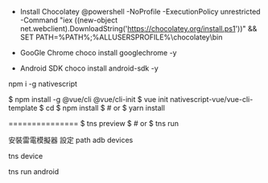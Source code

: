 
* Install Chocolatey
@powershell -NoProfile -ExecutionPolicy unrestricted -Command "iex ((new-object net.webclient).DownloadString('https://chocolatey.org/install.ps1'))" && SET PATH=%PATH%;%ALLUSERSPROFILE%\chocolatey\bin

* GooGle Chrome
choco install googlechrome -y

* Android SDK
choco install android-sdk -y

npm i -g nativescript


$ npm install -g @vue/cli @vue/cli-init
$ vue init nativescript-vue/vue-cli-template <project-name>
$ cd <project-name>
$ npm install
$ # or
$ yarn install


===============
$ tns preview
$ # or
$ tns run

安裝雷電模擬器
設定 path
adb devices

tns device

tns run android
